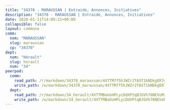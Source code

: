 ```yaml
---
title: "34370 - MARAUSSAN | Entraide, Annonces, Initiatives"
description: "34370 - MARAUSSAN | Entraide, Annonces, Initiatives"
date: 2020-01-11T14:09:21+09:00
collapsible: false
layout: commune
comm:
  nom: "MARAUSSAN"
  slug: maraussan
  cp: "34370"
dept:
  nom: "Hérault"
  slug: herault
  num: "34"
peerpad:
  comm:
    read_path: /r/markdown/34370_maraussan/4XTTM7f5hJWZr2TAST1kNDkgER7osV646xEgMoibddSNVVFoY
    write_path: /w/markdown/34370_maraussan/4XTTM7f5hJWZr2TAST1kNDkgER7osV646xEgMoibddSNVVFoY-K3TgUWxfwMfmacRjhk9KwrS1HtHjVgZ6FTxMDJ9HLScQMNDBVBp568MGUUfVY8vD3DimzsR2ZdG1xPuo64JZabJKAaKmV5HCTxujahXowJPKzqR3ZgZbjzzRcQHZRdVFxTRZrBzA
  dept:
    read_path: /r/markdown/34_herault/4XTTMBaUoHPLycDdXPtqBJGVh78NEVoMZNyf8Wnh1X5DK6Ew8
    write_path: /w/markdown/34_herault/4XTTMBaUoHPLycDdXPtqBJGVh78NEVoMZNyf8Wnh1X5DK6Ew8-K3TgTd4rzWVX1F82NgGyNepGUxhqCmodCALjxNZeEdBQWQhd1NJYx1gHMW9QBLL6sN41ALXRejLsG2VetgVferfVncrvVCz47dChJvN8ouQLRMdWs4KpxKPeRYR1nspmhzdBqF8J
---
```


